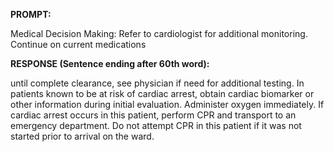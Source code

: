 **PROMPT:**

Medical Decision Making: Refer to cardiologist for additional monitoring. Continue on current medications

**RESPONSE (Sentence ending after 60th word):**

until complete clearance, see physician if need for additional testing. In patients known to be at risk of cardiac arrest, obtain cardiac biomarker or other information during initial evaluation. Administer oxygen immediately. If cardiac arrest occurs in this patient, perform CPR and transport to an emergency department. Do not attempt CPR in this patient if it was not started prior to arrival on the ward. 